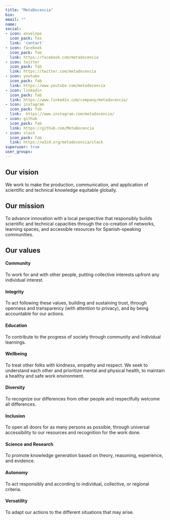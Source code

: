 ```yaml
---
title: "MetaDocencia"
bio: 
email: ""
name: 
social:
- icon: envelope
  icon_pack: fas
  link: 'contact'
- icon: facebook
  icon_pack: fab
  link: https://facebook.com/metadocencia
- icon: twitter
  icon_pack: fab
  link: https://twitter.com/metadocencia
- icon: youtube
  icon_pack: fab
  link: https://www.youtube.com/metadocencia
- icon: linkedin
  icon_pack: fab
  link: https://www.linkedin.com/company/metadocencia/
- icon: instagram
  icon_pack: fab
  link:  https://www.instagram.com/metadocencia/
- icon: github
  icon_pack: fab
  link: https://github.com/MetaDocencia
- icon: slack
  icon_pack: fab
  link: https://w3id.org/metadocencia/slack
superuser: true
user_groups:
---
```


## Our vision

We work to make the production, communication, and application of scientific and technical knowledge equitable globally. 

## Our mission

To advance innovation with a local perspective that responsibly builds scientific and technical capacities through the co-creation of networks, learning spaces, and accessible resources for Spanish-speaking communities.

## Our values

#### Community
To work for and with other people, putting collective interests upfront any individual interest.

#### Integrity
To act following these values, building and sustaining trust, through openness and transparency (with attention to privacy), and by being accountable for our actions.

#### Education
To contribute to the progress of society through community and individual learnings.

#### Wellbeing
To treat other folks with kindness, empathy and respect. We seek to understand each other and prioritize mental and physical health, to maintain a healthy and safe work environment.

#### Diversity
To recognize our differences from other people and respectfully welcome all differences.

#### Inclusion
To open all doors for as many persons as possible, through universal accessibility to our resources and recognition for the work done.

#### Science and Research
To promote knowledge generation based on theory, reasoning, experience, and evidence.

#### Autonomy
To act responsibly and according to individual, collective, or regional criteria.

#### Versatility
To adapt our actions to the different situations that may arise.



